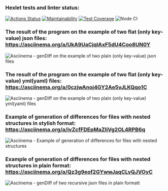 ### Hexlet tests and linter status:

[![Actions Status](https://github.com/aleksandrbagrov/backend-project-lvl2/workflows/hexlet-check/badge.svg)](https://github.com/aleksandrbagrov/backend-project-lvl2/actions)
[![Maintainability](https://api.codeclimate.com/v1/badges/d873ae4e5634990fb853/maintainability)](https://codeclimate.com/github/aleksandrbagrov/backend-project-lvl2/maintainability)
[![Test Coverage](https://api.codeclimate.com/v1/badges/d873ae4e5634990fb853/test_coverage)](https://codeclimate.com/github/aleksandrbagrov/backend-project-lvl2/test_coverage)
![Node CI](https://github.com//aleksandrbagrov/backend-project-lvl2/actions/workflows/project_CI.yml/badge.svg)

### The result of the program on the example of two flat (only key-value) json files: https://asciinema.org/a/UkA9UaCjqlAxF5dU4Coo8UN0Y
![Asciinema - genDiff on the example of two plain (only key-value) json files](https://user-images.githubusercontent.com/101454330/175929374-4dae58d0-3c3d-4af2-946e-7e66d7d6f066.png)

### The result of the program on the example of two flat (only key-value) yml(yaml) files: https://asciinema.org/a/0czjwAnoj4GY2Ae5vJLKQqo1C
![Asciinema - genDiff on the example of two plain (only key-value) yml(yaml) files](https://user-images.githubusercontent.com/101454330/180446379-e4e9ced6-274c-4497-ae89-392ba3570ac9.png)

### Example of generation of differences for files with nested structures in stylish format: https://asciinema.org/a/ivZcfFDEpMaZliVg2OL4RPB6q
![Asciinema - Example of generation of differences for files with nested structures](https://user-images.githubusercontent.com/101454330/184117179-ff504444-0db3-43f8-a2ee-60fa6fbb7247.png)

### Example of generation of differences for files with nested structures in plain format: https://asciinema.org/a/Qz3g9eof2GYwwJaqCLvQJVOyC
![Asciinema - genDiff of two recursive json files in plain formatt](https://user-images.githubusercontent.com/101454330/186977617-9c99f65a-e238-4c93-9806-f6df8ceb0568.png)
